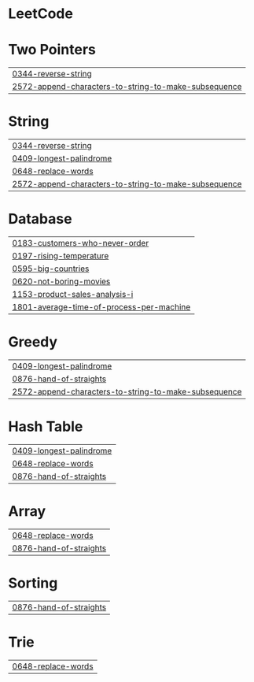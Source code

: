 # LeetCode


# Two Pointers
|  |
| ------- |
| [0344-reverse-string](https://github.com/Ujjwalkr983/LeetCode/tree/master/0344-reverse-string) |
| [2572-append-characters-to-string-to-make-subsequence](https://github.com/Ujjwalkr983/LeetCode/tree/master/2572-append-characters-to-string-to-make-subsequence) |
# String
|  |
| ------- |
| [0344-reverse-string](https://github.com/Ujjwalkr983/LeetCode/tree/master/0344-reverse-string) |
| [0409-longest-palindrome](https://github.com/Ujjwalkr983/LeetCode/tree/master/0409-longest-palindrome) |
| [0648-replace-words](https://github.com/Ujjwalkr983/LeetCode/tree/master/0648-replace-words) |
| [2572-append-characters-to-string-to-make-subsequence](https://github.com/Ujjwalkr983/LeetCode/tree/master/2572-append-characters-to-string-to-make-subsequence) |
# Database
|  |
| ------- |
| [0183-customers-who-never-order](https://github.com/Ujjwalkr983/LeetCode/tree/master/0183-customers-who-never-order) |
| [0197-rising-temperature](https://github.com/Ujjwalkr983/LeetCode/tree/master/0197-rising-temperature) |
| [0595-big-countries](https://github.com/Ujjwalkr983/LeetCode/tree/master/0595-big-countries) |
| [0620-not-boring-movies](https://github.com/Ujjwalkr983/LeetCode/tree/master/0620-not-boring-movies) |
| [1153-product-sales-analysis-i](https://github.com/Ujjwalkr983/LeetCode/tree/master/1153-product-sales-analysis-i) |
| [1801-average-time-of-process-per-machine](https://github.com/Ujjwalkr983/LeetCode/tree/master/1801-average-time-of-process-per-machine) |
# Greedy
|  |
| ------- |
| [0409-longest-palindrome](https://github.com/Ujjwalkr983/LeetCode/tree/master/0409-longest-palindrome) |
| [0876-hand-of-straights](https://github.com/Ujjwalkr983/LeetCode/tree/master/0876-hand-of-straights) |
| [2572-append-characters-to-string-to-make-subsequence](https://github.com/Ujjwalkr983/LeetCode/tree/master/2572-append-characters-to-string-to-make-subsequence) |
# Hash Table
|  |
| ------- |
| [0409-longest-palindrome](https://github.com/Ujjwalkr983/LeetCode/tree/master/0409-longest-palindrome) |
| [0648-replace-words](https://github.com/Ujjwalkr983/LeetCode/tree/master/0648-replace-words) |
| [0876-hand-of-straights](https://github.com/Ujjwalkr983/LeetCode/tree/master/0876-hand-of-straights) |
# Array
|  |
| ------- |
| [0648-replace-words](https://github.com/Ujjwalkr983/LeetCode/tree/master/0648-replace-words) |
| [0876-hand-of-straights](https://github.com/Ujjwalkr983/LeetCode/tree/master/0876-hand-of-straights) |
# Sorting
|  |
| ------- |
| [0876-hand-of-straights](https://github.com/Ujjwalkr983/LeetCode/tree/master/0876-hand-of-straights) |
# Trie
|  |
| ------- |
| [0648-replace-words](https://github.com/Ujjwalkr983/LeetCode/tree/master/0648-replace-words) |